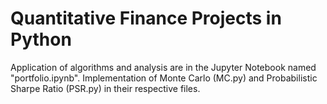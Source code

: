# Quantitative Finance Projects in Python
Application of algorithms and analysis are in the Jupyter Notebook named "portfolio.ipynb". Implementation of Monte Carlo (MC.py) and Probabilistic Sharpe Ratio (PSR.py) in their respective files.
